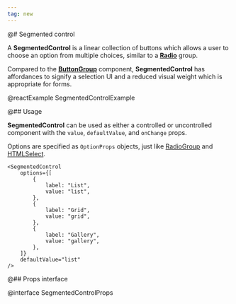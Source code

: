 ```yaml
---
tag: new
---
```


@# Segmented control

A **SegmentedControl** is a linear collection of buttons which allows a user to choose an option from multiple choices,
similar to a [**Radio**](#core/components/radio) group.

Compared to the [**ButtonGroup**](#core/components/button-group) component, **SegmentedControl** has affordances
to signify a selection UI and a reduced visual weight which is appropriate for forms.

@reactExample SegmentedControlExample

@## Usage

**SegmentedControl** can be used as either a controlled or uncontrolled component with the `value`, `defaultValue`,
and `onChange` props.

Options are specified as `OptionProps` objects, just like [RadioGroup](#core/components/radio.radiogroup) and
[HTMLSelect](#core/components/html-select).

```tsx
<SegmentedControl
    options={[
        {
            label: "List",
            value: "list",
        },
        {
            label: "Grid",
            value: "grid",
        },
        {
            label: "Gallery",
            value: "gallery",
        },
    ]}
    defaultValue="list"
/>
```

@## Props interface

@interface SegmentedControlProps
